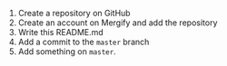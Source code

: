 1. Create a repository on GitHub
2. Create an account on Mergify and add the repository
3. Write this README.md
4. Add a commit to the `master` branch
6. Add something on `master`.
